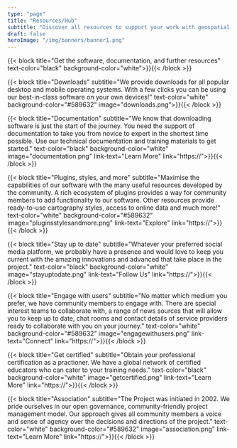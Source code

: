 ```yaml
---
type: "page"
title: "Resources/Hub"
subtitle: "Discover all resources to support your work with geospatial information"
draft: false
heroImage: "/img/banners/banner1.png"
---
```



{{< block
    title="Get the software, documentation, and further resources"
    text-color="black"
    background-color="white">}}{{< /block >}}

{{< block
    title="Downloads"
    subtitle="We provide downloads for all popular desktop and mobile operating systems. With a few clicks you can be using our best-in-class software on your own devices!"
    text-color="white"
    background-color="#589632"
    image="downloads.png">}}{{< /block >}}

{{< block
    title="Documentation"
    subtitle="We know that downloading software is just the start of the journey. You need the support of documentation to take you from novice to expert in the shortest time possible. Use our technical documentation and training materials to get started."
    text-color="black"
    background-color="white"
    image="documentation.png"
    link-text="Learn More"
    link="https://">}}{{< /block >}}

{{< block
    title="Plugins, styles, and more"
    subtitle="Maximise the capabilities of our software with the many useful resources developed by the community. A rich ecosystem of plugins provides a way for community members to add functionality to our software. Other resources provide ready-to-use cartography styles, access to online data and much more!"
    text-color="white"
    background-color="#589632"
    image="pluginsstylesandmore.png"
    link-text="Explore"
    link="https://">}}{{< /block >}}

{{< block
    title="Stay up to date"
    subtitle="Whatever your preferred social media platform, we probably have a presence and would love to keep you current with the amazing innovations and advanced that take place in the project."
    text-color="black"
    background-color="white"
    image="stayuptodate.png"
    link-text="Follow Us"
    link="https://">}}{{< /block >}}

{{< block
    title="Engage with users"
    subtitle="No matter which medium you prefer, we have community members to engage with. There are special interest teams to collaborate with, a range of news sources that will allow you to keep up to date, chat rooms and contact details of service providers ready to collaborate with you on your journey."
    text-color="white"
    background-color="#589632"
    image="engagewithusers.png"
    link-text="Connect"
    link="https://">}}{{< /block >}}

{{< block
    title="Get certified"
    subtitle="Obtain your professional certification as a practioner. We have a global network of certified educators who can cater to your training needs."
    text-color="black"
    background-color="white"
    image="getcertified.png"
    link-text="Learn More"
    link="https://">}}{{< /block >}}

{{< block
    title="Association"
    subtitle="The Project was initiated in 2002. We pride ourselves in our open governance, community-friendly project management model. Our approach gives all community members a voice and sense of agency over the decisions and directions of the project."
    text-color="white"
    background-color="#589632"
    image="association.png"
    link-text="Learn More"
    link="https://">}}{{< /block >}}
